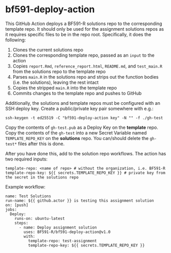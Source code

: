 # bf591-deploy-action

This GitHub Action deploys a BF591-R solutions repo to the corresponding
template repo. It should only be used for the assignment solutions repos as it
requires specific files to be in the repo root. Specifically, it does the
following:

1. Clones the current solutions repo
2. Clones the corresponding template repo, passed as an `input` to the action
3. Copies `report.Rmd`, `reference_report.html`, `README.md`, and `test_main.R`
   from the solutions repo to the template repo
4. Parses `main.R` in the solutions repo and strips out the function bodies
   (i.e. the solutions), leaving the rest intact
5. Copies the stripped `main.R` into the template repo
6. Commits changes to the template repo and pushes to GitHub

Additionally, the solutions and template repos must be configured with an
SSH deploy key. Create a public/private key pair somewhere with e.g.:

```
ssh-keygen -t ed25519 -C "bf591-deploy-action key" -N "" -f ./gh-test
```

Copy the contents of `gh-test.pub` as a Deploy Key on the **template** repo.
Copy the contents of the `gh-test` into a new Secret Variable named
`TEMPLATE_REPO_KEY` on the **solutions** repo. You can/should delete the
`gh-test*` files after this is done.

After you have done this, add to the solution repo workflows. The action
has two required inputs:

```
template-repo: <name of repo> # without the organization, i.e. BF591-R
template-repo-key: ${{ secrets.TEMPLATE_REPO_KEY }} # private key from the secret in the solutions repo
```

Example workflow:

```
name: Test Solutions
run-name: ${{ github.actor }} is testing this assignment solution
on: [push]
jobs:
  Deploy:
    runs-on: ubuntu-latest
    steps:
      - name: Deploy assignment solution
        uses: BF591-R/bf591-deploy-action@v1.0
        with:
          template-repo: test-assignment
          template-repo-key: ${{ secrets.TEMPLATE_REPO_KEY }}
```
